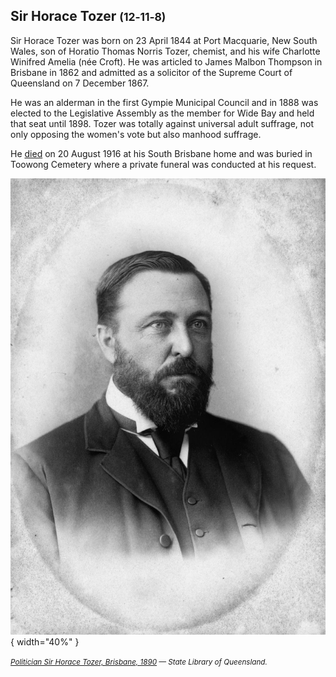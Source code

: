 ## Sir Horace Tozer <small>(12‑11‑8)</small>

Sir Horace Tozer was born on 23 April 1844 at Port Macquarie, New South Wales, son of Horatio Thomas Norris Tozer, chemist, and his wife Charlotte Winifred Amelia (née Croft). He was articled to James Malbon Thompson in Brisbane in 1862 and admitted as a solicitor of the Supreme Court of Queensland on 7 December 1867. 

He was an alderman in the first Gympie Municipal Council and in 1888 was elected to the Legislative Assembly as the member for Wide Bay and held that seat until 1898. Tozer was totally against universal adult suffrage, not only opposing the women's vote but also manhood suffrage. 

He [died](https://trove.nla.gov.au/newspaper/article/187224133) on 20 August 1916 at his South Brisbane home and was buried in Toowong Cemetery where a private funeral was conducted at his request. 

![Politician Sir Horace Tozer, Brisbane, 1890](../assets/sir-horace-tozer.jpg){ width="40%" }  

*<small>[Politician Sir Horace Tozer, Brisbane, 1890](http://onesearch.slq.qld.gov.au/permalink/f/1upgmng/slq_alma21218036320002061) — State Library of Queensland.</small>*

